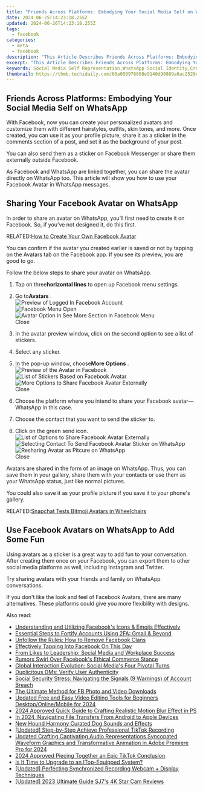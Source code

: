 ```yaml
---
title: "Friends Across Platforms: Embodying Your Social Media Self on WhatsApp"
date: 2024-06-25T14:23:18.255Z
updated: 2024-06-26T14:23:18.255Z
tags:
  - facebook
categories:
  - meta
  - facebook
description: "This Article Describes Friends Across Platforms: Embodying Your Social Media Self on WhatsApp"
excerpt: "This Article Describes Friends Across Platforms: Embodying Your Social Media Self on WhatsApp"
keywords: Social Media Self Representation,WhatsApp Social Identity,Cross-Platform Friendships,Online Persona Adaptation,Embodying Digital Friends,Platformed Personal Connections,Self Expression on Messaging Apps
thumbnail: https://thmb.techidaily.com/60a050976608e9140d90809a0ac2529ef41e9995b243e26e295a790742b88b8b.jpg
---
```


## Friends Across Platforms: Embodying Your Social Media Self on WhatsApp

 With Facebook, now you can create your personalized avatars and customize them with different hairstyles, outfits, skin tones, and more. Once created, you can use it as your profile picture, share it as a sticker in the comments section of a post, and set it as the background of your post.

 You can also send them as a sticker on Facebook Messenger or share them externally outside Facebook.

 As Facebook and WhatsApp are linked together, you can share the avatar directly on WhatsApp too. This article will show you how to use your Facebook Avatar in WhatsApp messages.

## Sharing Your Facebook Avatar on WhatsApp

 In order to share an avatar on WhatsApp, you’ll first need to create it on Facebook. So, if you’ve not designed it, do this first.

 RELATED:[How to Create Your Own Facebook Avatar](https://www.makeuseof.com/how-to-create-a-facebook-avatar/)

 You can confirm if the avatar you created earlier is saved or not by tapping on the Avatars tab on the Facebook app. If you see its preview, you are good to go.

Follow the below steps to share your avatar on WhatsApp.

1. Tap on three**horizontal lines** to open up Facebook menu settings.
2. Go to**Avatars** .  
![Preview of Logged In Facebook Account](https://static1.makeuseofimages.com/wordpress/wp-content/uploads/2021/09/Preview-of-Logged-In-Facebook-Account-1.jpg)  
![Facebook Menu Open](https://static1.makeuseofimages.com/wordpress/wp-content/uploads/2021/09/Facebook-Menu-Open-1.jpg)  
![Avatar Option in See More Section in Facebook Menu](https://static1.makeuseofimages.com/wordpress/wp-content/uploads/2021/09/Avatar-Option-in-See-More-Section-in-Facebook-Menu-1.jpg)  
Close
3. In the avatar preview window, click on the second option to see a list of stickers.
4. Select any sticker.

1. In the pop-up window, choose**More Options** .  
![Preview of the Avatar in Facebook](https://static1.makeuseofimages.com/wordpress/wp-content/uploads/2021/09/Preview-of-the-Avatar-in-Facebook-1.jpg)  
![List of Stickers Based on Facebook Avatar](https://static1.makeuseofimages.com/wordpress/wp-content/uploads/2021/09/List-of-Stickers-Based-on-Facebook-Avatar-1.jpg)  
![More Options to Share Facebook Avatar Externally](https://static1.makeuseofimages.com/wordpress/wp-content/uploads/2021/09/More-Options-to-Share-Facebook-Avatar-Externally-1.jpg)  
Close
2. Choose the platform where you intend to share your Facebook avatar—WhatsApp in this case.
3. Choose the contact that you want to send the sticker to.
4. Click on the green send icon.  
![List of Options to Share Facebook Avatar Externally](https://static1.makeuseofimages.com/wordpress/wp-content/uploads/2021/09/List-of-Options-to-Share-Facebook-Avatar-Externally-1.jpg)  
![Selecting Contact To Send Facebook Avatar Sticker on WhatsApp](https://static1.makeuseofimages.com/wordpress/wp-content/uploads/2021/09/Selecting-Contact-To-Send-Facebook-Avatar-Sticker-on-Whatsapp-1.jpg)  
![Resharing Avatar as Pitcure on WhatsApp](https://static1.makeuseofimages.com/wordpress/wp-content/uploads/2021/09/Resharing-Avatar-as-Pitcure-on-Whatsapp-1.jpg)  
Close

 Avatars are shared in the form of an image on WhatsApp. Thus, you can save them in your gallery, share them with your contacts or use them as your WhatsApp status, just like normal pictures.

 You could also save it as your profile picture if you save it to your phone's gallery.

 RELATED:[Snapchat Tests Bitmoji Avatars in Wheelchairs](https://www.makeuseof.com/snapchat-bitmojis-in-wheelchairs/)

## Use Facebook Avatars on WhatsApp to Add Some Fun

 Using avatars as a sticker is a great way to add fun to your conversation. After creating them once on your Facebook, you can export them to other social media platforms as well, including Instagram and Twitter.

 Try sharing avatars with your friends and family on WhatsApp conversations.

 If you don't like the look and feel of Facebook Avatars, there are many alternatives. These platforms could give you more flexibility with designs.


<ins class="adsbygoogle"
     style="display:block"
     data-ad-format="autorelaxed"
     data-ad-client="ca-pub-7571918770474297"
     data-ad-slot="1223367746"></ins>



<ins class="adsbygoogle"
     style="display:block"
     data-ad-client="ca-pub-7571918770474297"
     data-ad-slot="8358498916"
     data-ad-format="auto"
     data-full-width-responsive="true"></ins>

<span class="atpl-alsoreadstyle">Also read:</span>
<div><ul>
<li><a href="https://facebook.techidaily.com/understanding-and-utilizing-facebooks-icons-and-emojis-effectively/"><u>Understanding and Utilizing Facebook's Icons & Emojis Effectively</u></a></li>
<li><a href="https://facebook.techidaily.com/essential-steps-to-fortify-accounts-using-2fa-gmail-and-beyond/"><u>Essential Steps to Fortify Accounts Using 2FA: Gmail & Beyond</u></a></li>
<li><a href="https://facebook.techidaily.com/unfollow-the-rules-how-to-remove-facebook-clans/"><u>Unfollow the Rules: How to Remove Facebook Clans</u></a></li>
<li><a href="https://facebook.techidaily.com/effectively-tapping-into-facebook-on-this-day/"><u>Effectively Tapping Into Facebook On This Day</u></a></li>
<li><a href="https://facebook.techidaily.com/from-likes-to-leadership-social-media-and-workplace-success/"><u>From Likes to Leadership: Social Media and Workplace Success</u></a></li>
<li><a href="https://facebook.techidaily.com/rumors-swirl-over-facebooks-ethical-commerce-stance/"><u>Rumors Swirl Over Facebook's Ethical Commerce Stance</u></a></li>
<li><a href="https://facebook.techidaily.com/global-interaction-evolution-social-medias-four-pivotal-turns/"><u>Global Interaction Evolution: Social Media's Four Pivotal Turns</u></a></li>
<li><a href="https://facebook.techidaily.com/duplicitous-dms-verify-user-authenticity/"><u>Duplicitous DMs: Verify User Authenticity</u></a></li>
<li><a href="https://facebook.techidaily.com/social-security-stress-navigating-the-signals-9-warnings-of-account-breach/"><u>Social Security Stress: Navigating the Signals (9 Warnings) of Account Breach</u></a></li>
<li><a href="https://facebook.techidaily.com/the-ultimate-method-for-fb-photo-and-video-downloads/"><u>The Ultimate Method for FB Photo and Video Downloads</u></a></li>
<li><a href="https://ai-video-tools.techidaily.com/updated-free-and-easy-video-editing-tools-for-beginners-desktoponlinemobile-for-2024/"><u>Updated Free and Easy Video Editing Tools for Beginners Desktop/Online/Mobile for 2024</u></a></li>
<li><a href="https://extra-skills.techidaily.com/2024-approved-quick-guide-to-crafting-realistic-motion-blur-effect-in-ps/"><u>2024 Approved  Quick Guide to Crafting Realistic Motion Blur Effect in PS</u></a></li>
<li><a href="https://some-guidance.techidaily.com/in-2024-navigating-file-transfers-from-android-to-apple-devices/"><u>In 2024, Navigating File Transfers From Android to Apple Devices</u></a></li>
<li><a href="https://audio-shaping.techidaily.com/new-hound-harmony-curated-dog-sounds-and-effects/"><u>New Hound Harmony Curated Dog Sounds and Effects</u></a></li>
<li><a href="https://tiktok-video-files.techidaily.com/updated-step-by-step-achieve-professional-tiktok-recording/"><u>[Updated] Step-by-Step  Achieve Professional TikTok Recording</u></a></li>
<li><a href="https://sound-optimizing.techidaily.com/updated-crafting-captivating-audio-representations-syncopated-waveform-graphics-and-transformative-animation-in-adobe-premiere-pro-for-2024/"><u>Updated Crafting Captivating Audio Representations Syncopated Waveform Graphics and Transformative Animation in Adobe Premiere Pro for 2024</u></a></li>
<li><a href="https://tiktok-video-recordings.techidaily.com/2024-approved-piecing-together-an-epic-tiktok-conclusion/"><u>2024 Approved  Piecing Together an Epic TikTok Conclusion</u></a></li>
<li><a href="https://visual-screen-recording.techidaily.com/is-it-time-to-upgrade-to-an-itop-equipped-system/"><u>Is It Time to Upgrade to an ITop-Equipped System?</u></a></li>
<li><a href="https://remote-screen-capture.techidaily.com/updated-perfecting-synchronized-recording-webcam-plus-display-techniques/"><u>[Updated] Perfecting Synchronized Recording  Webcam + Display Techniques</u></a></li>
<li><a href="https://extra-lessons.techidaily.com/updated-2023-ultimate-guide-sj7s-4k-star-cam-reviews/"><u>[Updated] 2023 Ultimate Guide  SJ7's 4K Star Cam Reviews</u></a></li>
</ul></div>
